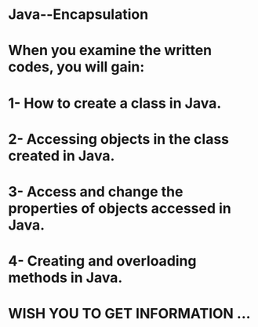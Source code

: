 # Java--Encapsulation
# When you examine the written codes, you will gain:
# 1- How to create a class in Java.
# 2- Accessing objects in the class created in Java.
# 3- Access and change the properties of objects accessed in Java.
# 4- Creating and overloading methods in Java.
 
# WISH YOU TO GET INFORMATION ...
